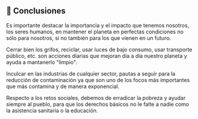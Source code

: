 ## 📑 Conclusiones

Es importante destacar la importancia y el impacto que tenemos nosotros, los seres humanos, en mantener el planeta en perfectas condiciones no sólo para nosotros, si no también para los que vienen en un futuro. 

Cerrar bien los grifos, reciclar, usar luces de bajo consumo, usar transporte público, etc. son acciones diarias que mejoran dia a dia nuestro planeta y ayuda a mantanerlo "limpio".

Inculcar en las industrias de cualquier sector, pautas a seguir para la reducción de contaminación ya que son uno de los focos más importantes que más contamina y de manera exponencial.

Respecto a los retos sociales, debemos de erradicar la pobreza y ayudar siempre al pueblo, para que los derechos básicos no le falte a nadie como la asistencia sanitaria o la educación.
